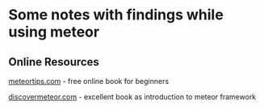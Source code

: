 # Some notes with findings while using meteor

## Online Resources

[meteortips.com](http://meteortips.com) - free online book for beginners

[discovermeteor.com](http://discovermeteor.com) - excellent book as introduction to meteor framework

